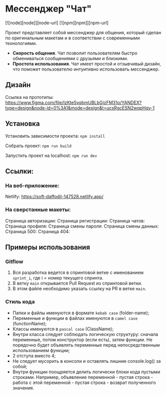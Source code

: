 # Мессенджер "Чат"

[![node][node]][node-url]
[![npm][npm]][npm-url]

Проект представляет собой мессенджер для общения, который сделан по оригинальным макетам и в соответствии с современными технологиями.

- **Скорость общения**. Чат позволит пользователям быстро обмениваться сообщениями с друзьями и близкими.
- **Простота использования**. Чат имеет простой и отзывчивый дизайн, что поможет пользователю интуитивно использовать мессенджер.

## Дизайн
Ссылка на прототипы: https://www.figma.com/file/lzKte5vqbmUBLbGjzFM31o/YANDEX?type=design&node-id=0%3A1&mode=design&t=ucsRgcESN2wqpHqy-1

## Установка
Установить зависимости проекта: `npm install`

Собрать проект: `npm run build`

Запустить проект на localhost: `npm run dev`

## Ссылки:

### На веб-приложение:

Netlify: https://soft-daffodil-147528.netlify.app/

### На сверстанные макеты:

Страница авторизации: 
Страница регистрации: 
Страница чатов:
Страница профиля:
Страница смены пароля:
Страница смены данных:
Страница 500:
Страница 404:

## Примеры использования

### Gitflow

1. Вся разработка ведется в спринтовой ветке с именованием `sprint_i`, где i = номер текущего спринта.
2. В ветку `main` открывается Pull Request из спринтовой ветки.
3. В этом файле необходимо указать ссылку на PR в ветке `main`.

### Стиль кода

- Папки и файлы именуются в формате `kebab case` (folder-name);
- Переменные и функции в файлах именуются в `camel case` (functionName);
- Классы именуются в `pascal case` (ClassName);
- Внутри класса следует соблюдать логическую структуру: сначала переменные, потом конструктор (если есть), затем функции. Не порядочно будет объявлять переменные перед непосредственным использованием функции;
- 2 отступа вместо 4;
- Не следует мусорить в консоли и оставлять лишние console.log() за собой;
- Внутри функции поощряется делить логически блоки кода пустыми строками. Например, объявление переменной - пустая строка - работа с этой переменной - пустая строка - возврат полученного значения.
